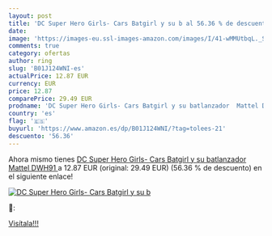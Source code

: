 ```yaml
---
layout: post
title: 'DC Super Hero Girls- Cars Batgirl y su b al 56.36 % de descuento'
date: 
image: 'https://images-eu.ssl-images-amazon.com/images/I/41-wMMUtbqL._SL200_.jpg'
comments: true
category: ofertas
author: ring
slug: 'B01J124WNI-es'
actualPrice: 12.87 EUR
currency: EUR
price: 12.87
comparePrice: 29.49 EUR
prodname: 'DC Super Hero Girls- Cars Batgirl y su batlanzador  Mattel DWH91 '
country: 'es'
flag: '🇪🇸'
buyurl: 'https://www.amazon.es/dp/B01J124WNI/?tag=tolees-21'
descuento: '56.36'
---
```


Ahora mismo tienes [DC Super Hero Girls- Cars Batgirl y su batlanzador  Mattel DWH91 ](https://www.amazon.es/dp/B01J124WNI/?tag=tolees-21) a 12.87 EUR (original: 29.49 EUR) (56.36 %  de descuento) en el siguiente enlace!

[![DC Super Hero Girls- Cars Batgirl y su b](https://images-eu.ssl-images-amazon.com/images/I/41-wMMUtbqL._SL200_.jpg)](https://www.amazon.es/dp/B01J124WNI/?tag=tolees-21)

🔎:


[Visítala!!!](https://www.amazon.es/dp/B01J124WNI/?tag=tolees-21)
